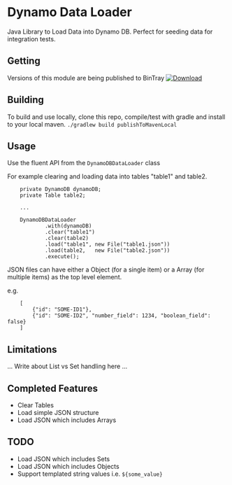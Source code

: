 # Dynamo Data Loader
Java Library to Load Data into Dynamo DB. Perfect for seeding data for integration tests.

## Getting
Versions of this module are being published to BinTray
[ ![Download](https://api.bintray.com/packages/smozely/maven/dynamo-data-loader/images/download.svg) ](https://bintray.com/smozely/maven/dynamo-data-loader/_latestVersion)

## Building
To build and use locally, clone this repo, compile/test with gradle and install to your local maven.
`./gradlew build publishToMavenLocal`

## Usage
Use the fluent API from the `DynamoDBDataLoader` class 

For example clearing and loading data into tables "table1" and table2.

```
    private DynamoDB dynamoDB;
    private Table table2;
    
    ...
    
    DynamoDBDataLoader
            .with(dynamoDB)
            .clear("table1")
            .clear(table2)
            .load("table1", new File("table1.json"))
            .load(table2,   new File("table2.json"))
            .execute();
```
JSON files can have either a Object (for a single item) or a Array (for multiple items) as the top level element. 

e.g.
```
    [
        {"id": "SOME-ID1"},
        {"id": "SOME-ID2", "number_field": 1234, "boolean_field": false}
    ]
```

## Limitations
... Write about List vs Set handling here ...

## Completed Features
* Clear Tables
* Load simple JSON structure  
* Load JSON which includes Arrays

## TODO
* Load JSON which includes Sets  
* Load JSON which includes Objects
* Support templated string values i.e. `${some_value}`